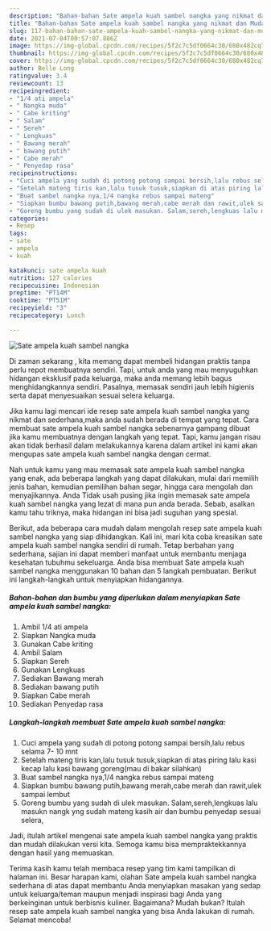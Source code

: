 ```yaml
---
description: "Bahan-bahan Sate ampela kuah sambel nangka yang nikmat dan Mudah Dibuat"
title: "Bahan-bahan Sate ampela kuah sambel nangka yang nikmat dan Mudah Dibuat"
slug: 117-bahan-bahan-sate-ampela-kuah-sambel-nangka-yang-nikmat-dan-mudah-dibuat
date: 2021-07-04T00:57:07.886Z
image: https://img-global.cpcdn.com/recipes/5f2c7c5df0664c30/680x482cq70/sate-ampela-kuah-sambel-nangka-foto-resep-utama.jpg
thumbnail: https://img-global.cpcdn.com/recipes/5f2c7c5df0664c30/680x482cq70/sate-ampela-kuah-sambel-nangka-foto-resep-utama.jpg
cover: https://img-global.cpcdn.com/recipes/5f2c7c5df0664c30/680x482cq70/sate-ampela-kuah-sambel-nangka-foto-resep-utama.jpg
author: Belle Long
ratingvalue: 3.4
reviewcount: 13
recipeingredient:
- "1/4 ati ampela"
- " Nangka muda"
- " Cabe kriting"
- " Salam"
- " Sereh"
- " Lengkuas"
- " Bawang merah"
- " bawang putih"
- " Cabe merah"
- " Penyedap rasa"
recipeinstructions:
- "Cuci ampela yang sudah di potong potong sampai bersih,lalu rebus selama 7- 10 mnt"
- "Setelah mateng tiris kan,lalu tusuk tusuk,siapkan di atas piring lalu kasi kecap lalu kasi bawang goreng(mau di bakar silahkan)"
- "Buat sambel nangka nya,1/4 nangka rebus sampai mateng"
- "Siapkan bumbu bawang putih,bawang merah,cabe merah dan rawit,ulek sampai lembut"
- "Goreng bumbu yang sudah di ulek masukan. Salam,sereh,lengkuas lalu masukn nangk yng sudah mateng kasih air dan bumbu penyedap sesuai selera,"
categories:
- Resep
tags:
- sate
- ampela
- kuah

katakunci: sate ampela kuah 
nutrition: 127 calories
recipecuisine: Indonesian
preptime: "PT14M"
cooktime: "PT51M"
recipeyield: "3"
recipecategory: Lunch

---
```



![Sate ampela kuah sambel nangka](https://img-global.cpcdn.com/recipes/5f2c7c5df0664c30/680x482cq70/sate-ampela-kuah-sambel-nangka-foto-resep-utama.jpg)

Di zaman  sekarang , kita memang dapat membeli hidangan praktis tanpa perlu repot membuatnya sendiri. Tapi, untuk anda yang mau menyuguhkan hidangan eksklusif pada keluarga, maka anda memang lebih bagus menghidangkannya sendiri. Pasalnya, memasak sendiri jauh lebih higienis serta dapat menyesuaikan sesuai selera keluarga.

Jika kamu lagi mencari ide resep sate ampela kuah sambel nangka yang nikmat dan sederhana,maka anda sudah berada di tempat yang tepat. Cara membuat sate ampela kuah sambel nangka  sebenarnya gampang dibuat jika kamu membuatnya dengan langkah yang tepat. Tapi, kamu jangan risau akan tidak berhasil dalam melakukannya 
karena dalam artikel ini kami akan mengupas sate ampela kuah sambel nangka dengan cermat.  



Nah untuk kamu yang mau memasak sate ampela kuah sambel nangka yang enak, ada beberapa langkah yang dapat dilakukan, mulai dari memilih jenis bahan, kemudian pemilihan bahan segar, hingga cara mengolah dan menyajikannya. Anda Tidak usah pusing jika ingin memasak sate ampela kuah sambel nangka yang lezat di mana pun anda berada. Sebab, asalkan kamu  tahu triknya, maka hidangan ini bisa jadi suguhan yang spesial.

Berikut, ada beberapa cara mudah dalam mengolah resep sate ampela kuah sambel nangka yang siap dihidangkan. Kali ini, mari kita coba kreasikan sate ampela kuah sambel nangka sendiri di rumah. Tetap berbahan yang sederhana, sajian ini dapat memberi manfaat untuk membantu menjaga kesehatan tubuhmu sekeluarga. Anda bisa membuat Sate ampela kuah sambel nangka menggunakan 10 bahan dan 5 langkah pembuatan. Berikut ini langkah-langkah untuk menyiapkan hidangannya.

<!--inarticleads1-->

##### Bahan-bahan dan bumbu yang diperlukan dalam menyiapkan Sate ampela kuah sambel nangka:

1. Ambil 1/4 ati ampela
1. Siapkan  Nangka muda
1. Gunakan  Cabe kriting
1. Ambil  Salam
1. Siapkan  Sereh
1. Gunakan  Lengkuas
1. Sediakan  Bawang merah
1. Sediakan  bawang putih
1. Siapkan  Cabe merah
1. Sediakan  Penyedap rasa




<!--inarticleads2-->

##### Langkah-langkah membuat Sate ampela kuah sambel nangka:

1. Cuci ampela yang sudah di potong potong sampai bersih,lalu rebus selama 7- 10 mnt
1. Setelah mateng tiris kan,lalu tusuk tusuk,siapkan di atas piring lalu kasi kecap lalu kasi bawang goreng(mau di bakar silahkan)
1. Buat sambel nangka nya,1/4 nangka rebus sampai mateng
1. Siapkan bumbu bawang putih,bawang merah,cabe merah dan rawit,ulek sampai lembut
1. Goreng bumbu yang sudah di ulek masukan. Salam,sereh,lengkuas lalu masukn nangk yng sudah mateng kasih air dan bumbu penyedap sesuai selera,




Jadi, itulah artikel mengenai  sate ampela kuah sambel nangka  yang praktis dan mudah dilakukan versi kita. Semoga kamu bisa mempraktekkannya dengan hasil yang memuaskan. 

Terima kasih kamu telah membaca resep yang tim kami tampilkan di halaman ini. Besar harapan kami, olahan  Sate ampela kuah sambel nangka sederhana di atas dapat membantu Anda menyiapkan masakan yang sedap untuk keluarga/teman maupun menjadi inspirasi bagi Anda yang berkeinginan untuk berbisnis kuliner. Bagaimana? Mudah bukan? Itulah resep sate ampela kuah sambel nangka yang bisa Anda lakukan di rumah. Selamat mencoba!

